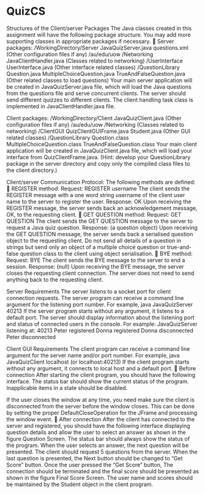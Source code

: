 QuizCS
=====================
Structures of the Client/server Packages
The Java classes created in this assignment will have the following package structure. You may add more supporting classes in appropriate packages if necessary.
 Server packages:
/WorkingDirectory/Server
JavaQuizServer.java
questions.xml
(Other configuration files if any)
/au/edu/uow
/Networking
JavaClientHandler.java
(Classes related to networking)
/UserInterface
UserInterface.java
(Other interface related classes)
/QuestionLibrary
Question.java
MultipleChoiceQuestion.java
TrueAndFalseQuestion.java
(Other related classes to load questions)
Your main server application will be created in JavaQuizServer.java file, which will load the Java questions from the questions file and serve concurrent clients. The server should send different quizzes to different clients. The client handling task class is implemented in JavaClientHandler.java file.

Client packages:
/WorkingDirectory/Client
JavaQuizClient.java
(Other configuration files if any)
/au/edu/uow
/Networking
(Classes related to networking)
/ClientGUI
QuizClientGUIFrame.java
Student.java
(Other GUI related classes)
/QuestionLibrary
Question.class
MultipleChoiceQuestion.class
TrueAndFalseQuestion.class
Your main client application will be created in JavaQuizClient.java file, which will load your interface from QuizClientFrame.java. (Hint: develop your QuestionLibrary package in the server directory and copy only the compiled class files to the client directory.)

Client/server Communication Protocol:
The following methods are defined:
 REGISTER method:
Request: REGISTER username
The client sends the REGISTER message with a one word string username of the client user name to the server to register the user.
Response: OK
Upon receiving the REGISTER message, the server sends back an acknowledgement message, OK, to the requesting client.
 GET QUESTION method:
Request: GET QUESTION
The client sends the GET QUESTION message to the server to request a Java quiz question.
Response: (a question object)
Upon receiving the GET QUESTION message, the server sends back a serialised question object to the requesting client.
Do not send all details of a question in strings but send only an object of a multiple choice question or true-and-false question class to the client using object serialisation.
 BYE method:
Request: BYE
The client sends the BYE message to the server to end a session.
Response: (null)
Upon receiving the BYE message, the server closes the requesting client connection. The server does not need to send anything back to the requesting client.

Server Requirements
The server listens to a socket port for client connection requests. The server program can receive a command line argument for the listening port number. For example,
java JavaQuizServer 40213
If the server program starts without any argument, it listens to a default port.
The server should display information about the listening port and status of connected users in the console. For example:
JavaQuizServer listening at: 40213
Peter registered
Donna registered
Donna disconnected
Peter disconnected

Client GUI Requirements
The client program can receive a command line argument for the server name and/or port number. For example,
java JavaQuizClient localhost (or localhost:40213)
If the client program starts without any argument, it connects to local host and a default port.
 Before connection
After starting the client program, you should have the following interface. The status bar should show the current status of the program. Inapplicable items in a state should be disabled.

If the user closes the window at any time, you need make sure the client is disconnected from the server before the window closes. This can be done by setting the proper DefaultCloseOperation for the JFrame and processing the window event.
 After connection
After the client has connected to the server and registered, you should have the following interface displaying question details and allow the user to select an answer as shown in the figure Question Screen.
The status bar should always show the status of the program.
When the user selects an answer, the next question will be presented. The client should request 5 questions from the server.
When the last question is presented, the Next button should be changed to “Get Score” button.
Once the user pressed the “Get Score” button, The connection should be terminated and the final score should be presented as shown in the figure Final Score Screen.
The user name and scores should be maintained by the Student object in the client program.
